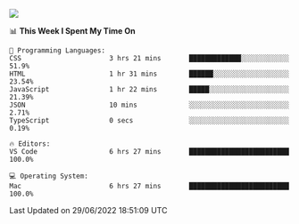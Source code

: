 ![](http://github-profile-summary-cards.vercel.app/api/cards/profile-details?username=kok-s0s&theme=vue)

<!--START_SECTION:waka-->
📊 **This Week I Spent My Time On** 

```text
💬 Programming Languages: 
CSS                      3 hrs 21 mins       █████████████░░░░░░░░░░░░   51.9% 
HTML                     1 hr 31 mins        ██████░░░░░░░░░░░░░░░░░░░   23.54% 
JavaScript               1 hr 22 mins        █████░░░░░░░░░░░░░░░░░░░░   21.39% 
JSON                     10 mins             ░░░░░░░░░░░░░░░░░░░░░░░░░   2.71% 
TypeScript               0 secs              ░░░░░░░░░░░░░░░░░░░░░░░░░   0.19%

🔥 Editors: 
VS Code                  6 hrs 27 mins       █████████████████████████   100.0%

💻 Operating System: 
Mac                      6 hrs 27 mins       █████████████████████████   100.0%

```


 Last Updated on 29/06/2022 18:51:09 UTC
<!--END_SECTION:waka-->
